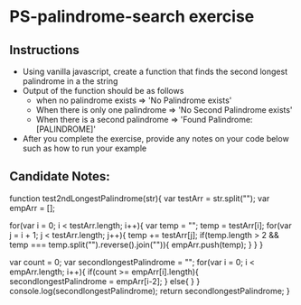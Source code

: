 # PS-palindrome-search exercise

## Instructions

- Using vanilla javascript, create a function that finds the second longest palindrome in a the string
- Output of the function should be as follows
  - when no palindrome exists => 'No Palindrome exists'
  - When there is only one palindrome => 'No Second Palindrome exists'
  - When there is a second palindrome => 'Found Palindrome: [PALINDROME]'
- After you complete the exercise, provide any notes on your code below such as how to run your example

## Candidate Notes:

function test2ndLongestPalindrome(str){
  var testArr = str.split("");
  var empArr = [];

  for(var i = 0; i < testArr.length; i++){
    var temp = "";
    temp = testArr[i];
    for(var j = i + 1; j < testArr.length; j++){
      temp += testArr[j];
      if(temp.length > 2 && temp === temp.split("").reverse().join("")){
        empArr.push(temp);
      }
    }
  }
  
  var count = 0;
  var secondlongestPalindrome = "";
  for(var i = 0; i < empArr.length; i++){
    if(count >= empArr[i].length){
      secondlongestPalindrome = empArr[i-2]; 
    }
    else{
    }
  }
  console.log(secondlongestPalindrome);
  return secondlongestPalindrome;
}
